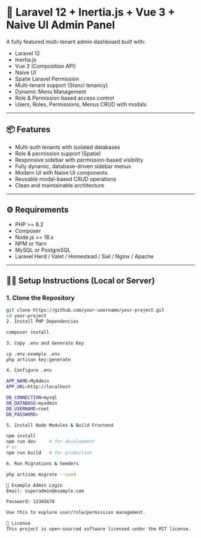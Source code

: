 # 🚀 Laravel 12 + Inertia.js + Vue 3 + Naive UI Admin Panel

A fully featured multi-tenant admin dashboard built with:

- Laravel 12
- Inertia.js
- Vue 3 (Composition API)
- Naive UI
- Spatie Laravel Permission
- Multi-tenant support (Stancl tenancy)
- Dynamic Menu Management
- Role & Permission based access control
- Users, Roles, Permissions, Menus CRUD with modals

---

## 📦 Features

- Multi-auth tenants with isolated databases
- Role & permission support (Spatie)
- Responsive sidebar with permission-based visibility
- Fully dynamic, database-driven sidebar menus
- Modern UI with Naive UI components
- Reusable modal-based CRUD operations
- Clean and maintainable architecture

---

## ⚙️ Requirements

- PHP >= 8.2
- Composer
- Node.js >= 18.x
- NPM or Yarn
- MySQL or PostgreSQL
- Laravel Herd / Valet / Homestead / Sail / Nginx / Apache

---

## 🧑‍💻 Setup Instructions (Local or Server)

### 1. Clone the Repository

```bash
git clone https://github.com/your-username/your-project.git
cd your-project
2. Install PHP Dependencies

composer install

3. Copy .env and Generate Key

cp .env.example .env
php artisan key:generate

4. Configure .env

APP_NAME=MyAdmin
APP_URL=http://localhost

DB_CONNECTION=mysql
DB_DATABASE=myadmin
DB_USERNAME=root
DB_PASSWORD=

5. Install Node Modules & Build Frontend

npm install
npm run dev     # for development
# or
npm run build   # for production

6. Run Migrations & Seeders

php artisan migrate --seed

🧪 Example Admin Login
Email: superadmin@example.com

Password: 12345678

Use this to explore user/role/permission management.

📄 License
This project is open-sourced software licensed under the MIT license.

